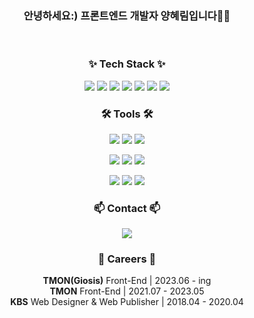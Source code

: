 <h3 align="center">안녕하세요:) 프론트엔드 개발자 양혜림입니다🙌🏻</h3>

<br />

<h3 align="center">✨ Tech Stack ✨</h3>
<div align="center">
<img src="https://img.shields.io/badge/HTML-E34F26?style=flat-square&logo=HTML5&logoColor=white"/> <img src="https://img.shields.io/badge/CSS-1572B6?style=flat-square&logo=CSS3&logoColor=white"/> <img src="https://img.shields.io/badge/SASS-CC6699?style=flat-square&logo=Sass&logoColor=white"/> <img src="https://img.shields.io/badge/JavaScript-F7DF1E?style=flat-square&logo=JavaScript&logoColor=white"/> <img src="https://img.shields.io/badge/jQuery-0769AD?style=flat-square&logo=jQuery&logoColor=white"/> <img src="https://img.shields.io/badge/React-61DAFB?style=flat-square&logo=React&logoColor=white">  <img src="https://img.shields.io/badge/Gulp-CF4647?style=flat-square&logo=gulp&logoColor=white"/>   
</div>

<h3 align="center">🛠 Tools 🛠</h3>
<div align="center">
<img src="https://img.shields.io/badge/Git-F05032?style=flat-square&logo=Git&logoColor=white"/> <img src="https://img.shields.io/badge/Github-181717?style=flat-square&logo=Github&logoColor=white"/> <img src="https://img.shields.io/badge/Notion-000000?style=flat-square&logo=Notion&logoColor=white"/>

<img src="https://img.shields.io/badge/Jira-0052CC?style=flat-square&logo=Jira&logoColor=white"/> <img src="https://img.shields.io/badge/Bitbucket-0052CC?style=flat-square&logo=Bitbucket&logoColor=white"/> <img src="https://img.shields.io/badge/Confluence-172B4D?style=flat-square&logo=Confluence&logoColor=white"/>

<img src="https://img.shields.io/badge/Figma-F24E1E?style=flat-square&logo=Figma&logoColor=white"/> <img src="https://img.shields.io/badge/Photoshop-31A8FF?style=flat-square&logo=Adobe Photoshop&logoColor=white"/> <img src="https://img.shields.io/badge/Illustrator-FF9A00?style=flat-square&logo=Adobe Illustrator&logoColor=white"/>
</div>

<h3 align="center">📫 Contact 📫</h3>
<div align="center">
  <a href="did3296@naver.com">
    <img
      src="https://img.shields.io/badge/did3296@naver.com-03C75A?style=flat-square&logo=naver&logoColor=white"/>
  </a>
</div>

<h3 align="center">🏢 Careers 🏢</h3>
<div align="center"><strong>TMON(Giosis)</strong> Front-End | 2023.06 - ing</div>
<div align="center"><strong>TMON</strong> Front-End | 2021.07 - 2023.05</div>
<div align="center"><strong>KBS</strong> Web Designer & Web Publisher | 2018.04 - 2020.04</div>
